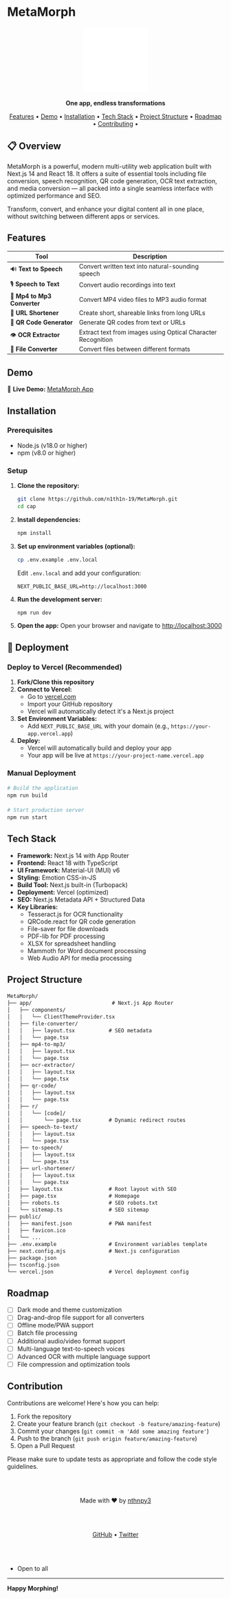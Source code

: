 # MetaMorph

<p align="center">
  <img src="src/assets/logooo.gif" alt="MetaMorph Logo" width="150" height="150">
</p>

<p align="center">
  <strong>One app, endless transformations</strong>
</p>

<p align="center">
  <a href="#features">Features</a> •
  <a href="#demo">Demo</a> •
  <a href="#installation">Installation</a> •
  <a href="#tech-stack">Tech Stack</a> •
  <a href="#project-structure">Project Structure</a> •
  <a href="#roadmap">Roadmap</a> •
  <a href="#contributing">Contributing</a> •
</p>

## 📋 Overview

MetaMorph is a powerful, modern multi-utility web application built with Next.js 14 and React 18. It offers a suite of essential tools including file conversion, speech recognition, QR code generation, OCR text extraction, and media conversion — all packed into a single seamless interface with optimized performance and SEO.

Transform, convert, and enhance your digital content all in one place, without switching between different apps or services.

## <h2 id="features">Features</h2>

| Tool | Description |
|------|-------------|
| 🔊 **Text to Speech** | Convert written text into natural-sounding speech |
| 🎙️ **Speech to Text** | Convert audio recordings into text |
| 🎵 **Mp4 to Mp3 Converter** | Convert MP4 video files to MP3 audio format |
| 🔗 **URL Shortener** | Create short, shareable links from long URLs |
| 📱 **QR Code Generator** | Generate QR codes from text or URLs |
| 👁️ **OCR Extractor** | Extract text from images using Optical Character Recognition |
| 📄 **File Converter** | Convert files between different formats |

## <h2 id="demo">Demo</h2>

🚀 **Live Demo:** [MetaMorph App](https://metamorph01.vercel.app)


## <h2 id="installation">Installation</h2>

### Prerequisites
- Node.js (v18.0 or higher)
- npm (v8.0 or higher)

### Setup

1. **Clone the repository:**
   ```bash
   git clone https://github.com/n1th1n-19/MetaMorph.git
   cd cap
   ```

2. **Install dependencies:**
   ```bash
   npm install
   ```

3. **Set up environment variables (optional):**
   ```bash
   cp .env.example .env.local
   ```
   Edit `.env.local` and add your configuration:
   ```
   NEXT_PUBLIC_BASE_URL=http://localhost:3000
   ```

4. **Run the development server:**
   ```bash
   npm run dev
   ```

5. **Open the app:**
   Open your browser and navigate to [http://localhost:3000](http://localhost:3000)

## 🚀 Deployment

### Deploy to Vercel (Recommended)

1. **Fork/Clone this repository**
2. **Connect to Vercel:**
   - Go to [vercel.com](https://vercel.com)
   - Import your GitHub repository
   - Vercel will automatically detect it's a Next.js project
3. **Set Environment Variables:**
   - Add `NEXT_PUBLIC_BASE_URL` with your domain (e.g., `https://your-app.vercel.app`)
4. **Deploy:**
   - Vercel will automatically build and deploy your app
   - Your app will be live at `https://your-project-name.vercel.app`

### Manual Deployment

```bash
# Build the application
npm run build

# Start production server
npm run start
```



## <h2 id="tech-stack">Tech Stack</h2>

- **Framework:** Next.js 14 with App Router
- **Frontend:** React 18 with TypeScript
- **UI Framework:** Material-UI (MUI) v6
- **Styling:** Emotion CSS-in-JS
- **Build Tool:** Next.js built-in (Turbopack)
- **Deployment:** Vercel (optimized)
- **SEO:** Next.js Metadata API + Structured Data
- **Key Libraries:**
  - Tesseract.js for OCR functionality
  - QRCode.react for QR code generation  
  - File-saver for file downloads
  - PDF-lib for PDF processing
  - XLSX for spreadsheet handling
  - Mammoth for Word document processing
  - Web Audio API for media processing

## <h2 id="project-structure">Project Structure</h2>

```
MetaMorph/
├── app/                          # Next.js App Router
│   ├── components/
│   │   └── ClientThemeProvider.tsx
│   ├── file-converter/
│   │   ├── layout.tsx           # SEO metadata
│   │   └── page.tsx
│   ├── mp4-to-mp3/
│   │   ├── layout.tsx
│   │   └── page.tsx
│   ├── ocr-extractor/
│   │   ├── layout.tsx
│   │   └── page.tsx
│   ├── qr-code/
│   │   ├── layout.tsx
│   │   └── page.tsx
│   ├── r/
│   │   └── [code]/
│   │       └── page.tsx         # Dynamic redirect routes
│   ├── speech-to-text/
│   │   ├── layout.tsx
│   │   └── page.tsx
│   ├── to-speech/
│   │   ├── layout.tsx
│   │   └── page.tsx
│   ├── url-shortener/
│   │   ├── layout.tsx
│   │   └── page.tsx
│   ├── layout.tsx               # Root layout with SEO
│   ├── page.tsx                 # Homepage
│   ├── robots.ts                # SEO robots.txt
│   └── sitemap.ts               # SEO sitemap
├── public/
│   ├── manifest.json            # PWA manifest
│   ├── favicon.ico
│   └── ...
├── .env.example                 # Environment variables template
├── next.config.mjs              # Next.js configuration
├── package.json
├── tsconfig.json
└── vercel.json                  # Vercel deployment config
```

## <h2 id="roadmap">Roadmap</h2>

- [ ] Dark mode and theme customization
- [ ] Drag-and-drop file support for all converters
- [ ] Offline mode/PWA support
- [ ] Batch file processing
- [ ] Additional audio/video format support
- [ ] Multi-language text-to-speech voices
- [ ] Advanced OCR with multiple language support
- [ ] File compression and optimization tools

## <h2 id="contributing">Contribution</h2>

Contributions are welcome! Here's how you can help:

1. Fork the repository
2. Create your feature branch (`git checkout -b feature/amazing-feature`)
3. Commit your changes (`git commit -m 'Add some amazing feature'`)
4. Push to the branch (`git push origin feature/amazing-feature`)
5. Open a Pull Request

Please make sure to update tests as appropriate and follow the code style guidelines.

<br><br>


<p align="center">
  Made with ❤️ by <a href="https://github.com/n1th1n-19">nthnpy3</a>
</p>
<br><br>
<p align="center">
  <a href="https://github.com/n1th1n-19">GitHub</a> •
  <a href="https://x.com/n1th1n_log">Twitter</a> 
</p>

<br><br>


- Open to all

---

**Happy Morphing!**  

